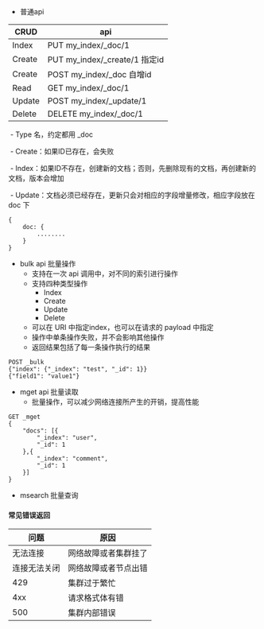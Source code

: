 

- 普通api

| CRUD   | api                              |
| ------ | -------------------------------- |
| Index  | PUT my_index/_doc/1              |
| Create | PUT my_index/_create/1    指定id |
| Create | POST my_index/_doc    自增id     |
| Read   | GET my_index/_doc/1              |
| Update | POST my_index/_update/1          |
| Delete | DELETE my_index/_doc/1           |

​		- Type 名，约定都用 _doc

​		- Create：如果ID已存在，会失败

​		- Index：如果ID不存在，创建新的文档；否则，先删除现有的文档，再创建新的文档，版本会增加

​		- Update：文档必须已经存在，更新只会对相应的字段增量修改，相应字段放在 doc 下

```{
{
	doc: {
		........
	}
}
```



- bulk api 批量操作
  - 支持在一次 api 调用中，对不同的索引进行操作
  - 支持四种类型操作
    - Index
    - Create
    - Update
    - Delete
  - 可以在 URI 中指定index，也可以在请求的 payload 中指定
  - 操作中单条操作失败，并不会影响其他操作
  - 返回结果包括了每一条操作执行的结果

```
POST _bulk
{"index": {"_index": "test", "_id": 1}}
{"field1": "value1"}
```



- mget api 批量读取
  - 批量操作，可以减少网络连接所产生的开销，提高性能

```
GET _mget
{
	"docs": [{
		"_index": "user",
		"_id": 1
	},{
		"_index": "comment",
		"_id": 1
	}]
}
```



- msearch 批量查询



#### 常见错误返回

| 问题         | 原因                 |
| ------------ | -------------------- |
| 无法连接     | 网络故障或者集群挂了 |
| 连接无法关闭 | 网络故障或者节点出错 |
| 429          | 集群过于繁忙         |
| 4xx          | 请求格式体有错       |
| 500          | 集群内部错误         |


